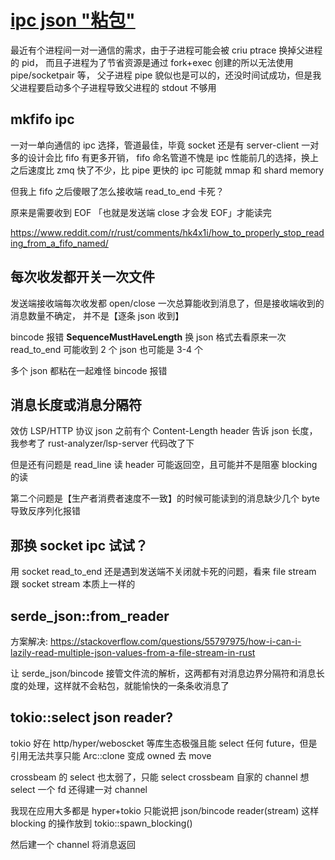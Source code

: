 # [ipc json "粘包"](/2022/04/stream_do_not_read_to_end.md)

最近有个进程间一对一通信的需求，由于子进程可能会被 criu ptrace 换掉父进程的 pid，
而且子进程为了节省资源是通过 fork+exec 创建的所以无法使用 pipe/socketpair 等，
父子进程 pipe 貌似也是可以的，还没时间试成功，但是我父进程要启动多个子进程导致父进程的 stdout 不够用

## mkfifo ipc

一对一单向通信的 ipc 选择，管道最佳，毕竟 socket 还是有 server-client 一对多的设计会比 fifo 有更多开销，
fifo 命名管道不愧是 ipc 性能前几的选择，换上之后速度比 zmq 快了不少，比 pipe 更快的 ipc 可能就 mmap 和 shard memory

但我上 fifo 之后傻眼了怎么接收端 read_to_end 卡死？

原来是需要收到 EOF 「也就是发送端 close 才会发 EOF」才能读完

<https://www.reddit.com/r/rust/comments/hk4x1i/how_to_properly_stop_reading_from_a_fifo_named/>

## 每次收发都开关一次文件

发送端接收端每次收发都 open/close 一次总算能收到消息了，但是接收端收到的消息数量不确定，
并不是【逐条 json 收到】

bincode 报错 **SequenceMustHaveLength** 换 json 格式去看原来一次 read_to_end 可能收到 2 个 json 也可能是 3-4 个

多个 json 都粘在一起难怪 bincode 报错

## 消息长度或消息分隔符

效仿 LSP/HTTP 协议 json 之前有个 Content-Length header 告诉 json 长度，我参考了 rust-analyzer/lsp-server 代码改了下

但是还有问题是 read_line 读 header 可能返回空，且可能并不是阻塞 blocking 的读

第二个问题是【生产者消费者速度不一致】的时候可能读到的消息缺少几个 byte 导致反序列化报错

## 那换 socket ipc 试试？

用 socket read_to_end 还是遇到发送端不关闭就卡死的问题，看来 file stream 跟 socket stream 本质上一样的

## serde_json::from_reader

方案解决: <https://stackoverflow.com/questions/55797975/how-i-can-i-lazily-read-multiple-json-values-from-a-file-stream-in-rust>

让 serde_json/bincode 接管文件流的解析，这两都有对消息边界分隔符和消息长度的处理，这样就不会粘包，就能愉快的一条条收消息了

## tokio::select json reader?

tokio 好在 http/hyper/weboscket 等库生态极强且能 select 任何 future，但是引用无法共享只能 Arc::clone 变成 owned 去 move

crossbeam 的 select 也太弱了，只能 select crossbeam 自家的 channel 想 select 一个 fd 还得建一对 channel

我现在应用大多都是 hyper+tokio 只能说把 json/bincode reader(stream) 这样 blocking 的操作放到 tokio::spawn_blocking()

然后建一个 channel 将消息返回
